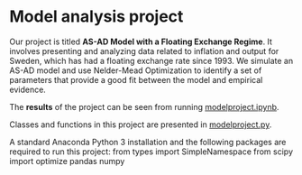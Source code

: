 # Model analysis project

Our project is titled **AS-AD Model with a Floating Exchange Regime**. It involves presenting and analyzing data related to inflation and output for Sweden, which has had a floating exchange rate since 1993. We simulate an AS-AD model and use Nelder-Mead Optimization to identify a set of parameters that provide a good fit between the model and empirical evidence.

The **results** of the project can be seen from running [modelproject.ipynb](modelproject.ipynb).

Classes and functions in this project are presented in [modelproject.py](modelproject.py).

A standard Anaconda Python 3 installation and the following packages are required to run this project: 
from types import SimpleNamespace
from scipy import optimize
pandas
numpy